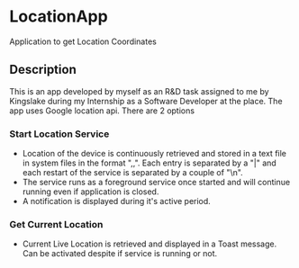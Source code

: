 # LocationApp
Application to get Location Coordinates

## Description
This is an app developed by myself as an R&D task assigned to me by Kingslake during my Internship as a Software Developer at the place.
The app uses Google location api.
There are 2 options
  ### Start Location Service
  * Location of the device is continuously retrieved and stored in a text file in system files in the format "<latitude>,<longitude>,<unixTime>". Each entry is separated by a "|" and each restart of the service is separated by a couple of "\n".
  * The service runs as a foreground service once started and will continue running even if application is closed.
  * A notification is displayed during it's active period.
  
  ### Get Current Location
  * Current Live Location is retrieved and displayed in a Toast message. Can be activated despite if service is running or not.
